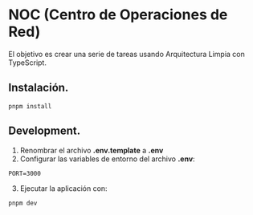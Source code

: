 # NOC (Centro de Operaciones de Red)

El objetivo es crear una serie de tareas usando Arquitectura Limpia con TypeScript.

## Instalación.

```
pnpm install
```

## Development.

1. Renombrar el archivo **.env.template** a **.env**
2. Configurar las variables de entorno del archivo **.env**:

```
PORT=3000
```

3. Ejecutar la aplicación con:

```
pnpm dev
```
